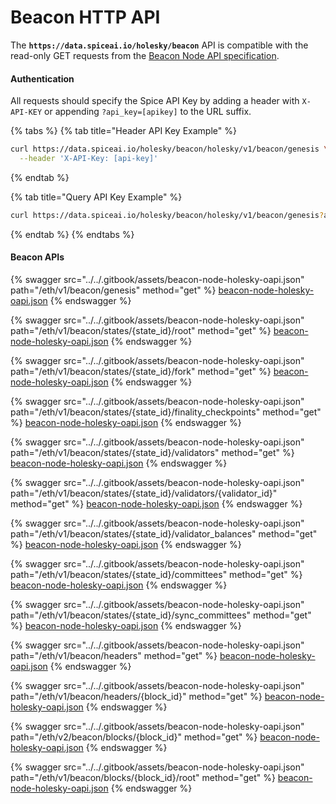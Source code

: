 # Beacon HTTP API

The **`https://data.spiceai.io/holesky/beacon`** API is compatible with the read-only GET requests from the [Beacon Node API specification](https://ethereum.github.io/beacon-APIs/#/Beacon).

#### Authentication

All requests should specify the Spice API Key by adding a header with `X-API-KEY` or appending `?api_key=[apikey]` to the URL suffix.

{% tabs %}
{% tab title="Header API Key Example" %}
```bash
curl https://data.spiceai.io/holesky/beacon/holesky/v1/beacon/genesis \
  --header 'X-API-Key: [api-key]'
```
{% endtab %}

{% tab title="Query API Key Example" %}
```bash
curl https://data.spiceai.io/holesky/beacon/holesky/v1/beacon/genesis?api_key=[api_key]
```
{% endtab %}
{% endtabs %}

#### Beacon APIs

{% swagger src="../../.gitbook/assets/beacon-node-holesky-oapi.json" path="/eth/v1/beacon/genesis" method="get" %}
[beacon-node-holesky-oapi.json](../../.gitbook/assets/beacon-node-holesky-oapi.json)
{% endswagger %}

{% swagger src="../../.gitbook/assets/beacon-node-holesky-oapi.json" path="/eth/v1/beacon/states/{state_id}/root" method="get" %}
[beacon-node-holesky-oapi.json](../../.gitbook/assets/beacon-node-holesky-oapi.json)
{% endswagger %}

{% swagger src="../../.gitbook/assets/beacon-node-holesky-oapi.json" path="/eth/v1/beacon/states/{state_id}/fork" method="get" %}
[beacon-node-holesky-oapi.json](../../.gitbook/assets/beacon-node-holesky-oapi.json)
{% endswagger %}

{% swagger src="../../.gitbook/assets/beacon-node-holesky-oapi.json" path="/eth/v1/beacon/states/{state_id}/finality_checkpoints" method="get" %}
[beacon-node-holesky-oapi.json](../../.gitbook/assets/beacon-node-holesky-oapi.json)
{% endswagger %}

{% swagger src="../../.gitbook/assets/beacon-node-holesky-oapi.json" path="/eth/v1/beacon/states/{state_id}/validators" method="get" %}
[beacon-node-holesky-oapi.json](../../.gitbook/assets/beacon-node-holesky-oapi.json)
{% endswagger %}

{% swagger src="../../.gitbook/assets/beacon-node-holesky-oapi.json" path="/eth/v1/beacon/states/{state_id}/validators/{validator_id}" method="get" %}
[beacon-node-holesky-oapi.json](../../.gitbook/assets/beacon-node-holesky-oapi.json)
{% endswagger %}

{% swagger src="../../.gitbook/assets/beacon-node-holesky-oapi.json" path="/eth/v1/beacon/states/{state_id}/validator_balances" method="get" %}
[beacon-node-holesky-oapi.json](../../.gitbook/assets/beacon-node-holesky-oapi.json)
{% endswagger %}

{% swagger src="../../.gitbook/assets/beacon-node-holesky-oapi.json" path="/eth/v1/beacon/states/{state_id}/committees" method="get" %}
[beacon-node-holesky-oapi.json](../../.gitbook/assets/beacon-node-holesky-oapi.json)
{% endswagger %}

{% swagger src="../../.gitbook/assets/beacon-node-holesky-oapi.json" path="/eth/v1/beacon/states/{state_id}/sync_committees" method="get" %}
[beacon-node-holesky-oapi.json](../../.gitbook/assets/beacon-node-holesky-oapi.json)
{% endswagger %}

{% swagger src="../../.gitbook/assets/beacon-node-holesky-oapi.json" path="/eth/v1/beacon/headers" method="get" %}
[beacon-node-holesky-oapi.json](../../.gitbook/assets/beacon-node-holesky-oapi.json)
{% endswagger %}

{% swagger src="../../.gitbook/assets/beacon-node-holesky-oapi.json" path="/eth/v1/beacon/headers/{block_id}" method="get" %}
[beacon-node-holesky-oapi.json](../../.gitbook/assets/beacon-node-holesky-oapi.json)
{% endswagger %}

{% swagger src="../../.gitbook/assets/beacon-node-holesky-oapi.json" path="/eth/v2/beacon/blocks/{block_id}" method="get" %}
[beacon-node-holesky-oapi.json](../../.gitbook/assets/beacon-node-holesky-oapi.json)
{% endswagger %}

{% swagger src="../../.gitbook/assets/beacon-node-holesky-oapi.json" path="/eth/v1/beacon/blocks/{block_id}/root" method="get" %}
[beacon-node-holesky-oapi.json](../../.gitbook/assets/beacon-node-holesky-oapi.json)
{% endswagger %}

